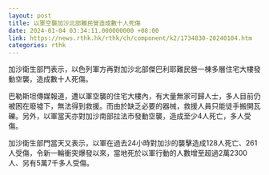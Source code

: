 ```yaml
---
layout: post
title: 以軍空襲加沙北部難民營造成數十人死傷
date: 2024-01-04 03:34:11.000000000 +08:00
link: https://news.rthk.hk/rthk/ch/component/k2/1734830-20240104.htm
categories: rthk
---
```


加沙衛生部門表示，以色列軍方再對加沙北部傑巴利耶難民營一棟多層住宅大樓發動空襲，造成數十人死傷。

巴勒斯坦傳媒報道，遭以軍空襲的住宅大樓內，有大量無家可歸人士，多人目前仍被困在廢墟下，無法得到救援。而由於缺乏必要的器械，救援人員只能徒手搬開瓦礫。另外，以軍當天亦對加沙南部拉法市發動空襲，造成至少4人死亡，多人受傷。

加沙衛生部門當天又表示，以軍在過去24小時對加沙的襲擊造成128人死亡、261人受傷，令新一輪衝突爆發以來，當地死於以軍行動的人數增至超過2萬2300人、另有5萬7千多人受傷。
